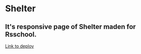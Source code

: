 # Shelter

## It's responsive page of Shelter maden for Rsschool.

<a href="https://lu1dgy.github.io/Shelter/shelter">Link to deploy</a>